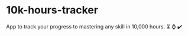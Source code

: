 # 10k-hours-tracker
App to track your progress to mastering any skill in 10,000 hours. :hourglass_flowing_sand: :watch: :heavy_check_mark:

